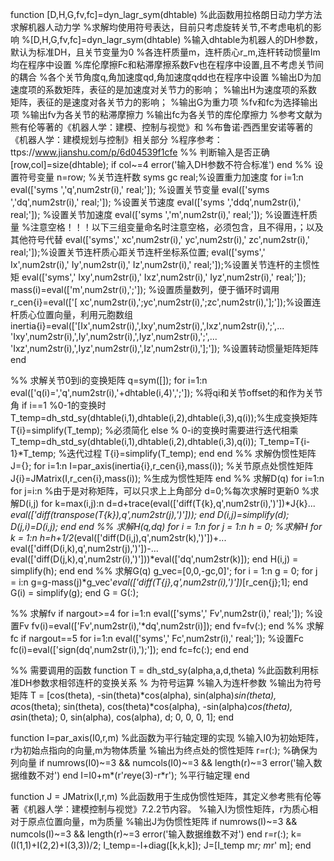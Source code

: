 function [D,H,G,fv,fc]=dyn_lagr_sym(dhtable)
%此函数用拉格朗日动力学方法求解机器人动力学
%求解均使用符号表达，目前只考虑旋转关节,不考虑电机的影响
%[D,H,G,fv,fc]=dyn_lagr_sym(dhtable)
%输入dhtable为机器人的DH参数，默认为标准DH，且关节变量为0
%各连杆质量m，连杆质心r_m,连杆转动惯量Im均在程序中设置
%库伦摩擦Fc和粘滞摩擦系数Fv也在程序中设置,且不考虑关节间的耦合
%各个关节角度q,角加速度qd,角加速度qdd也在程序中设置
%输出D为加速度项的系数矩阵，表征的是加速度对关节力的影响；
%输出H为速度项的系数矩阵，表征的是速度对各关节力的影响；
%输出G为重力项
%fv和fc为选择输出项
%输出fv为各关节的粘滞摩擦力
%输出fc为各关节的库伦摩擦力
%参考文献为熊有伦等著的《机器人学：建模、控制与视觉》和
%布鲁诺·西西里安诺等著的《机器人学：建模规划与控制》相关部分
%程序参考：ttps://www.jianshu.com/p/6d04539f1cfe
%% 判断输入是否正确
[row,col]=size(dhtable);
if col~=4
    error('输入DH参数不符合标准')
end
%% 设置符号变量
n=row; %关节连杆数
syms gc real;%设置重力加速度
for i=1:n
    eval(['syms ','q',num2str(i),' real;']);            %设置关节变量
    eval(['syms ','dq',num2str(i),' real;']);           %设置关节速度
    eval(['syms ','ddq',num2str(i),' real;']);          %设置关节加速度
    eval(['syms ','m',num2str(i),' real;']);            %设置连杆质量
    %注意空格！！！以下三组变量命名时注意空格，必须包含，且不得用，；以及其他符号代替
    eval(['syms',' xc',num2str(i),' yc',num2str(i),' zc',num2str(i),' real;']);%设置关节连杆质心距关节连杆坐标系位置;
    eval(['syms',' Ix',num2str(i),' Iy',num2str(i),' Iz',num2str(i),' real;']);%设置关节连杆的主惯性矩 
    eval(['syms',' Ixy',num2str(i),' Ixz',num2str(i),' Iyz',num2str(i),' real;']);
    mass(i)=eval(['m',num2str(i),';']);                 %设置质量数列，便于循环时调用
    r_cen{i}=eval(['[ xc',num2str(i),';yc',num2str(i),';zc',num2str(i),'];']);%设置连杆质心位置向量，利用元胞数组
    inertia{i}=eval(['[Ix',num2str(i),',Ixy',num2str(i),',Ixz',num2str(i),';',...
        'Ixy',num2str(i),',Iy',num2str(i),',Iyz',num2str(i),';',...
        'Ixz',num2str(i),',Iyz',num2str(i),',Iz',num2str(i),'];']);           %设置转动惯量矩阵矩阵
end

%% 求解关节0到i的变换矩阵
q=sym([]);
for i=1:n
    eval(['q(i)=','q',num2str(i),'+dhtable(i,4)',';']); %将qi和关节offset的和作为关节角
    if i==1    %0-1的变换时
        T_temp=dh_std_sy(dhtable(i,1),dhtable(i,2),dhtable(i,3),q(i));%生成变换矩阵
        T{i}=simplify(T_temp);                                        %必须简化
    else       % 0-i的变换时需要进行迭代相乘
        T_temp=dh_std_sy(dhtable(i,1),dhtable(i,2),dhtable(i,3),q(i));
        T_temp=T{i-1}*T_temp;                                          %迭代过程
        T{i}=simplify(T_temp);
    end
end
%% 求解伪惯性矩阵
J={};
for i=1:n
    I=par_axis(inertia{i},r_cen{i},mass(i));           %关节原点处惯性矩阵
    J{i}=JMatrix(I,r_cen{i},mass(i));                  %生成为惯性矩阵
end
%% 求解D(q)
for i=1:n
    for j=i:n %由于是对称矩阵，可以只求上上角部分
        d=0;%每次求解时更新0
        %求解D(i,j)
        for k=max(i,j):n 
            d=d+trace(eval(['diff(T{k},q',num2str(i),')'])*J{k}...
                *eval(['diff(transpose(T{k}),q',num2str(j),')']));
        end
        D(i,j)=simplify(d);
        D(j,i)=D(i,j);
    end
end
%% 求解H(q,dq)
for i = 1:n
    for j = 1:n
        h = 0;
        %求解H
        for k = 1:n
            h=h+1/2*(eval(['diff(D(i,j),q',num2str(k),')'])+...
                eval(['diff(D(i,k),q',num2str(j),')'])-...
                eval(['diff(D(j,k),q',num2str(i),')']))*eval(['dq',num2str(k)]);
        end
       H(i,j) = simplify(h);
    end
end
%% 求解G(q)
g_vec=[0,0,-gc,0]';
for i = 1:n
    g = 0;
    for j = i:n
        g=g-mass(j)*g_vec'*eval(['diff(T{j},q',num2str(i),')'])*[r_cen{j};1];
    end
    G(i) = simplify(g);
end
G = G(:);

%% 求解fv
if nargout>=4
    for i=1:n
      eval(['syms',' Fv',num2str(i),' real;']);    %设置Fv
      fv(i)=eval(['Fv',num2str(i),'*dq',num2str(i)]);
    end
    fv=fv(:);
end
%% 求解fc
if nargout==5
    for i=1:n
        eval(['syms',' Fc',num2str(i),' real;']);   %设置Fc
        fc(i)=eval(['sign(dq',num2str(i),');']);
    end
    fc=fc(:);
end
end



%% 需要调用的函数
function T = dh_std_sy(alpha,a,d,theta)
%此函数利用标准DH参数求相邻连杆的变换关系
% 为符号运算
%输入为连杆参数
%输出为符号矩阵
T = [cos(theta),   -sin(theta)*cos(alpha),  sin(alpha)*sin(theta),  a*cos(theta);
    sin(theta),     cos(theta)*cos(alpha), -sin(alpha)*cos(theta),  a*sin(theta);
    0,                         sin(alpha),             cos(alpha),             d;
    0,                                  0,                      0,            1];
end

function I=par_axis(I0,r,m)
%此函数为平行轴定理的实现
%输入I0为初始矩阵，r为初始点指向的向量,m为物体质量
%输出为终点处的惯性矩阵
r=r(:);   %确保为列向量
if numrows(I0)~=3 && numcols(I0)~=3 && length(r)~=3
    error('输入数据维数不对')
end
I=I0+m*(r'*r*eye(3)-r*r');  %平行轴定理
end

function J = JMatrix(I,r,m)
%此函数用于生成伪惯性矩阵，其定义参考熊有伦等著《机器人学：建模控制与视觉》7.2.2节内容。
%输入I为惯性矩阵，r为质心相对于原点位置向量，m为质量
%输出J为伪惯性矩阵
if numrows(I)~=3 && numcols(I)~=3 && length(r)~=3
    error('输入数据维数不对')
end
r=r(:);
k=(I(1,1)+I(2,2)+I(3,3))/2;
I_temp=-I+diag([k,k,k]);
J=[I_temp m*r;
    m*r' m];
end

